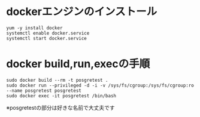# dockerエンジンのインストール

```
yum -y install docker
systemctl enable docker.service
systemctl start docker.service

```

# docker build,run,execの手順

```
sudo docker build --rm -t posgretest .
sudo docker run --privileged -d -i -v /sys/fs/cgroup:/sys/fs/cgroup:ro --name posgretest posgretest
sudo docker exec -it posgretest /bin/bash
```

※posgretestの部分は好きな名前で大丈夫です
